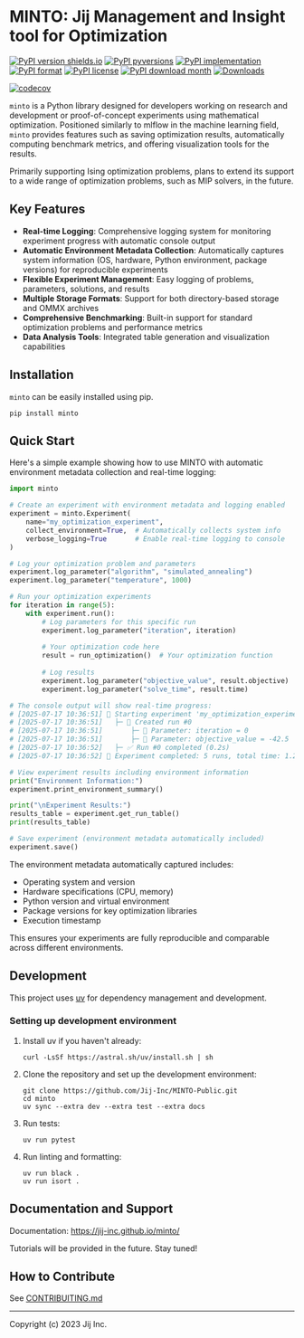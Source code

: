 
# MINTO: Jij Management and Insight tool for Optimization

[![PyPI version shields.io](https://img.shields.io/pypi/v/minto.svg)](https://pypi.python.org/pypi/minto/)
[![PyPI pyversions](https://img.shields.io/pypi/pyversions/minto.svg)](https://pypi.python.org/pypi/minto/)
[![PyPI implementation](https://img.shields.io/pypi/implementation/minto.svg)](https://pypi.python.org/pypi/minto/)
[![PyPI format](https://img.shields.io/pypi/format/minto.svg)](https://pypi.python.org/pypi/minto/)
[![PyPI license](https://img.shields.io/pypi/l/minto.svg)](https://pypi.python.org/pypi/minto/)
[![PyPI download month](https://img.shields.io/pypi/dm/minto.svg)](https://pypi.python.org/pypi/minto/)
[![Downloads](https://pepy.tech/badge/minto)](https://pepy.tech/project/minto)

[![codecov](https://codecov.io/gh/Jij-Inc/minto/graph/badge.svg?token=ZhfvFdt1sJ)](https://codecov.io/gh/Jij-Inc/minto)


`minto` is a Python library designed for developers working on research and development or proof-of-concept experiments using mathematical optimization. Positioned similarly to mlflow in the machine learning field, `minto` provides features such as saving optimization results, automatically computing benchmark metrics, and offering visualization tools for the results.

Primarily supporting Ising optimization problems,  plans to extend its support to a wide range of optimization problems, such as MIP solvers, in the future.

## Key Features

- **Real-time Logging**: Comprehensive logging system for monitoring experiment progress with automatic console output
- **Automatic Environment Metadata Collection**: Automatically captures system information (OS, hardware, Python environment, package versions) for reproducible experiments
- **Flexible Experiment Management**: Easy logging of problems, parameters, solutions, and results
- **Multiple Storage Formats**: Support for both directory-based storage and OMMX archives
- **Comprehensive Benchmarking**: Built-in support for standard optimization problems and performance metrics
- **Data Analysis Tools**: Integrated table generation and visualization capabilities

## Installation
`minto` can be easily installed using pip.

``` shell
pip install minto
```

## Quick Start

Here's a simple example showing how to use MINTO with automatic environment metadata collection and real-time logging:

```python
import minto

# Create an experiment with environment metadata and logging enabled
experiment = minto.Experiment(
    name="my_optimization_experiment",
    collect_environment=True,  # Automatically collects system info
    verbose_logging=True       # Enable real-time logging to console
)

# Log your optimization problem and parameters
experiment.log_parameter("algorithm", "simulated_annealing")
experiment.log_parameter("temperature", 1000)

# Run your optimization experiments
for iteration in range(5):
    with experiment.run():
        # Log parameters for this specific run
        experiment.log_parameter("iteration", iteration)
        
        # Your optimization code here
        result = run_optimization()  # Your optimization function
        
        # Log results
        experiment.log_parameter("objective_value", result.objective)
        experiment.log_parameter("solve_time", result.time)

# The console output will show real-time progress:
# [2025-07-17 10:36:51] 🚀 Starting experiment 'my_optimization_experiment'
# [2025-07-17 10:36:51]   ├─ 🏃 Created run #0
# [2025-07-17 10:36:51]       ├─ 📝 Parameter: iteration = 0
# [2025-07-17 10:36:51]       ├─ 📝 Parameter: objective_value = -42.5
# [2025-07-17 10:36:52]   ├─ ✅ Run #0 completed (0.2s)
# [2025-07-17 10:36:52] 🎯 Experiment completed: 5 runs, total time: 1.2s

# View experiment results including environment information
print("Environment Information:")
experiment.print_environment_summary()

print("\nExperiment Results:")
results_table = experiment.get_run_table()
print(results_table)

# Save experiment (environment metadata automatically included)
experiment.save()
```

The environment metadata automatically captured includes:
- Operating system and version
- Hardware specifications (CPU, memory)
- Python version and virtual environment
- Package versions for key optimization libraries
- Execution timestamp

This ensures your experiments are fully reproducible and comparable across different environments.

## Development

This project uses [uv](https://docs.astral.sh/uv/) for dependency management and development.

### Setting up development environment

1. Install uv if you haven't already:
   ```shell
   curl -LsSf https://astral.sh/uv/install.sh | sh
   ```

2. Clone the repository and set up the development environment:
   ```shell
   git clone https://github.com/Jij-Inc/MINTO-Public.git
   cd minto
   uv sync --extra dev --extra test --extra docs
   ```

3. Run tests:
   ```shell
   uv run pytest
   ```

4. Run linting and formatting:
   ```shell
   uv run black .
   uv run isort .
   ```

## Documentation and Support

Documentation: https://jij-inc.github.io/minto/

Tutorials will be provided in the future. Stay tuned!


## How to Contribute

See [CONTRIBUITING.md](CONTRIBUTING.md) 

---

Copyright (c) 2023 Jij Inc.


